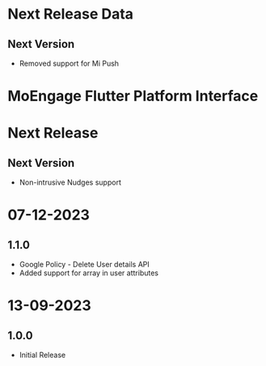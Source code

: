# Next Release Data

## Next Version

- Removed support for Mi Push

# MoEngage Flutter Platform Interface

# Next Release

## Next Version
- Non-intrusive Nudges support

# 07-12-2023

## 1.1.0
- Google Policy - Delete User details API
- Added support for array in user attributes

# 13-09-2023

## 1.0.0
- Initial Release